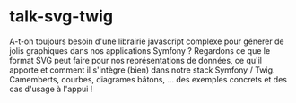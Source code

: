 # talk-svg-twig

A-t-on toujours besoin d'une librairie javascript complexe pour génerer de jolis graphiques dans nos applications Symfony ? Regardons ce que le format SVG peut faire pour nos représentations de données, ce qu'il apporte et comment il s'intègre (bien) dans notre stack Symfony / Twig. Camemberts, courbes, diagrames bâtons, ... des exemples concrets et des cas d'usage à l'appui !
